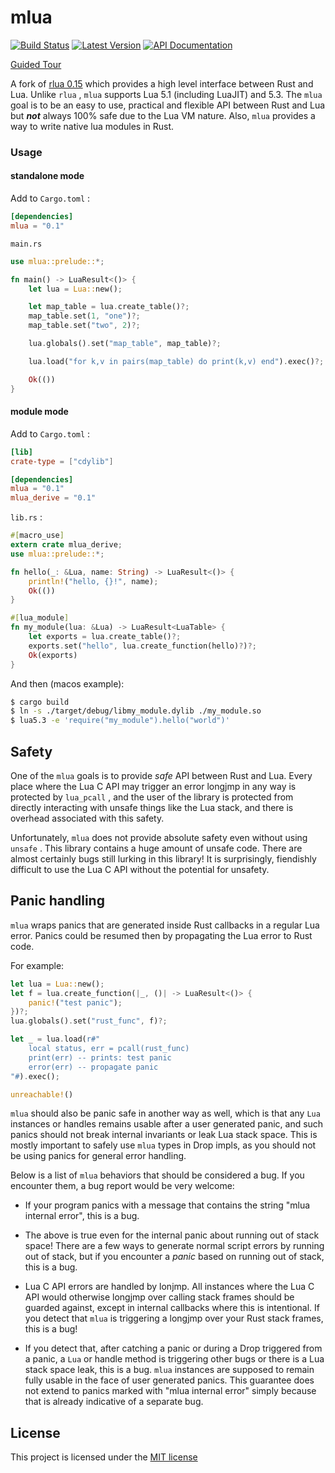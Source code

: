 # mlua
[![Build Status]][circleci] [![Latest Version]][crates.io] [![API Documentation]][docs.rs]

[Build Status]: https://img.shields.io/circleci/project/github/khvzak/mlua.svg
[circleci]: https://circleci.com/gh/khvzak/mlua
[Latest Version]: https://img.shields.io/crates/v/mlua.svg
[crates.io]: https://crates.io/crates/mlua
[API Documentation]: https://docs.rs/mlua/badge.svg
[docs.rs]: https://docs.rs/mlua

[Guided Tour](examples/guided_tour.rs)

A fork of [rlua 0.15](https://github.com/kyren/rlua/tree/0.15.3) which provides a high level
interface between Rust and Lua. Unlike `rlua` , `mlua` supports Lua 5.1 (including LuaJIT) and 5.3.
The `mlua` goal is to be an easy to use, practical and flexible API between Rust and Lua but
*__not__* always 100% safe due to the Lua VM nature. Also, `mlua` provides a way to write native lua
modules in Rust.

### Usage

#### standalone mode
Add to `Cargo.toml` :

``` toml
[dependencies]
mlua = "0.1"
```

`main.rs`

``` rust
use mlua::prelude::*;

fn main() -> LuaResult<()> {
    let lua = Lua::new();

    let map_table = lua.create_table()?;
    map_table.set(1, "one")?;
    map_table.set("two", 2)?;

    lua.globals().set("map_table", map_table)?;

    lua.load("for k,v in pairs(map_table) do print(k,v) end").exec()?;

    Ok(())
}
```

#### module mode

Add to `Cargo.toml` :

``` toml
[lib]
crate-type = ["cdylib"]

[dependencies]
mlua = "0.1"
mlua_derive = "0.1"
```

`lib.rs` :

``` rust
#[macro_use]
extern crate mlua_derive;
use mlua::prelude::*;

fn hello(_: &Lua, name: String) -> LuaResult<()> {
    println!("hello, {}!", name);
    Ok(())
}

#[lua_module]
fn my_module(lua: &Lua) -> LuaResult<LuaTable> {
    let exports = lua.create_table()?;
    exports.set("hello", lua.create_function(hello)?)?;
    Ok(exports)
}
```

And then (macos example):

``` sh
$ cargo build
$ ln -s ./target/debug/libmy_module.dylib ./my_module.so
$ lua5.3 -e 'require("my_module").hello("world")'
```

## Safety

One of the `mlua` goals is to provide *safe* API between Rust and Lua.
Every place where the Lua C API may trigger an error longjmp
in any way is protected by `lua_pcall` , and the user of the library is protected
from directly interacting with unsafe things like the Lua stack, and there is
overhead associated with this safety.

Unfortunately, `mlua` does not provide absolute safety even without using `unsafe` .
This library contains a huge amount of unsafe code. There are almost
certainly bugs still lurking in this library!  It is surprisingly, fiendishly
difficult to use the Lua C API without the potential for unsafety.

## Panic handling

`mlua` wraps panics that are generated inside Rust callbacks in a regular Lua error. Panics could be
resumed then by propagating the Lua error to Rust code.

For example:
``` rust
let lua = Lua::new();
let f = lua.create_function(|_, ()| -> LuaResult<()> {
    panic!("test panic");
})?;
lua.globals().set("rust_func", f)?;

let _ = lua.load(r#"
    local status, err = pcall(rust_func)
    print(err) -- prints: test panic
    error(err) -- propagate panic
"#).exec();

unreachable!()
```

`mlua` should also be panic safe in another way as well, which is that any `Lua`
instances or handles remains usable after a user generated panic, and such
panics should not break internal invariants or leak Lua stack space. This is
mostly important to safely use `mlua` types in Drop impls, as you should not be
using panics for general error handling.

Below is a list of `mlua` behaviors that should be considered a bug.
If you encounter them, a bug report would be very welcome:

  + If your program panics with a message that contains the string "mlua internal error", this is a  bug.

  + The above is true even for the internal panic about running out of stack space!  There are a few ways to generate normal script errors by running out of stack, but if you encounter a *panic* based on running out of stack, this is a bug.

  + Lua C API errors are handled by lonjmp. All instances where the Lua C API would otherwise longjmp over calling stack frames should be guarded against, except in internal callbacks where this is intentional. If you detect that `mlua` is triggering a longjmp over your Rust stack frames, this is a bug!

  + If you detect that, after catching a panic or during a Drop triggered from a panic, a `Lua` or handle method is triggering other bugs or there is a Lua stack space leak, this is a bug. `mlua` instances are supposed to remain fully usable in the face of user generated panics. This guarantee does not extend to panics marked with "mlua internal error" simply because that is already indicative of a separate bug.

## License

This project is licensed under the [MIT license](LICENSE)

